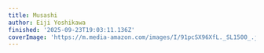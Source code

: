 ```yaml
---
title: Musashi
author: Eiji Yoshikawa
finished: '2025-09-23T19:03:11.136Z'
coverImage: 'https://m.media-amazon.com/images/I/91pcSX96XfL._SL1500_.jpg'
---
```

